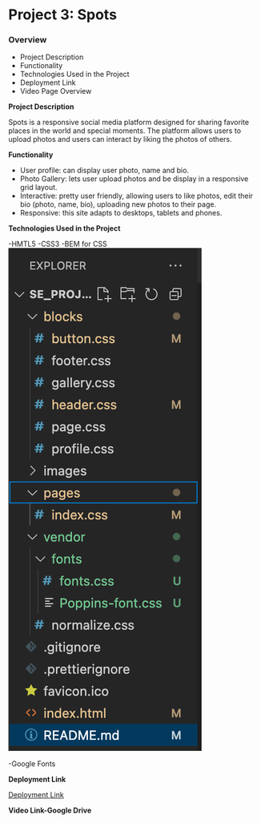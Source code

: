 # Project 3: Spots

### Overview

- Project Description
- Functionality
- Technologies Used in the Project
- Deployment Link
- Video Page Overview

**Project Description**

Spots is a responsive social media platform designed for sharing favorite places in the world and special moments. The platform allows users to upload photos and users can interact by liking the photos of others.

**Functionality**

- User profile: can display user photo, name and bio.
- Photo Gallery: lets user upload photos and be display in a responsive grid layout.
- Interactive: pretty user friendly, allowing users to like photos, edit their bio (photo, name, bio), uploading new photos to their page.
- Responsive: this site adapts to desktops, tablets and phones.

**Technologies Used in the Project**

-HMTL5
-CSS3
-BEM for CSS
![alt text](bem-structure.png)

-Google Fonts

**Deployment Link**

[Deployment Link](https://ycastro99.github.io/se_project_spots/)

**Video Link-Google Drive**
